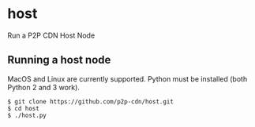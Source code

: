 # host
Run a P2P CDN Host Node

## Running a host node
MacOS and Linux are currently supported. Python must be installed (both Python 2 and 3 work).
```
$ git clone https://github.com/p2p-cdn/host.git
$ cd host
$ ./host.py
```
